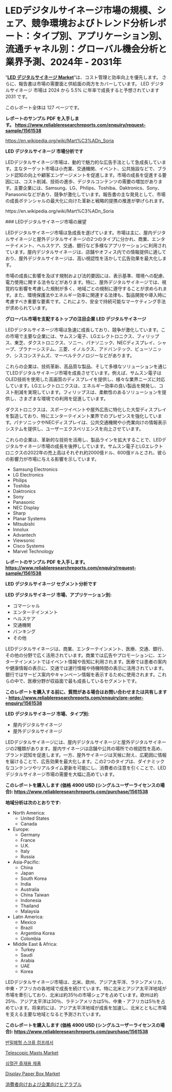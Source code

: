 <p><h1>LEDデジタルサイネージ市場の規模、シェア、競争環境およびトレンド分析レポート：タイプ別、アプリケーション別、流通チャネル別：グローバル機会分析と業界予測、2024年 - 2031年</h1></p><p>&ldquo;<strong><a href="https://www.reliableresearchreports.com/led-digital-signage-r1561538">LED デジタルサイネージ Market</a></strong>&rdquo;は、コスト管理と効率向上を優先します。 さらに、報告書は市場の需要面と供給面の両方をカバーしています。 LED デジタルサイネージ 市場は 2024 から 5.5% に年率で成長すると予想されています2031 です。</p>
<p>このレポート全体は 127 ページです。</p>
<p><strong>レポートのサンプル PDF を入手します。&nbsp;<a href="https://www.reliableresearchreports.com/enquiry/request-sample/1561538">https://www.reliableresearchreports.com/enquiry/request-sample/1561538</a></strong></p>
<p><a href="https://en.wikipedia.org/wiki/Mart%C3%ADn_Soria">https://en.wikipedia.org/wiki/Mart%C3%ADn_Soria</a></p>
<p><strong>LED デジタルサイネージ 市場分析です</strong></p>
<p><p>LEDデジタルサイネージ市場は、動的で魅力的な広告手法として急成長しています。主なターゲット市場は小売業、交通機関、イベント、公共施設などで、ブランド認知の向上や顧客エンゲージメントを促進します。市場の成長を促進する要因には、コスト削減、技術の進歩、デジタルコンテンツの需要の増加があります。主要企業には、Samsung、LG、Philips、Toshiba、Daktronics、Sony、Panasonicなどがあり、競争が激化しています。報告書の主な発見として、市場の成長ポテンシャルの最大化に向けた革新と戦略的提携の推進が挙げられます。</p></p>
<p>https://en.wikipedia.org/wiki/Mart%C3%ADn_Soria</p>
<p><p>### LEDデジタルサイネージ市場の展望</p><p>LEDデジタルサイネージ市場は急成長を遂げています。市場は主に、屋内デジタルサイネージと屋外デジタルサイネージの2つのタイプに分かれ、商業、エンターテイメント、ヘルスケア、交通、銀行など多様なアプリケーションに利用されています。屋内デジタルサイネージは、店舗やオフィス内での情報提供に適しており、屋外デジタルサイネージは、高い視認性を活かして広告効果を最大化します。</p><p>市場の成長に影響を及ぼす規制および法的要因には、表示基準、環境への配慮、電力使用に関する法令などがあります。特に、屋外デジタルサイネージでは、視覚的な影響を考慮した規制が多く、地域ごとの規制に遵守することが求められます。また、環境保護法やエネルギー効率に関連する法律も、製品開発や導入時に考慮すべき重要な要素です。これにより、安全で持続可能なマーケティング手法が求められています。</p></p>
<p><strong>グローバル市場を支配するトップの注目企業 LED デジタルサイネージ</strong></p>
<p><p>LEDデジタルサイネージ市場は急速に成長しており、競争が激化しています。この市場で主要な企業には、サムスン電子、LGエレクトロニクス、フィリップス、東芝、ダクストロニクス、ソニー、パナソニック、NECディスプレイ、シャープ、プラナーシステム、三菱、イノルクス、アドバンテック、ビューソニック、シスコシステムズ、マーベルテクノロジーなどがあります。</p><p>これらの企業は、技術革新、高品質な製品、そして多様なソリューションを通じてLEDデジタルサイネージ市場を成長させています。例えば、サムスン電子はOLED技術を使用した高画質のディスプレイを提供し、様々な業界ニーズに対応しています。LGエレクトロニクスは、エネルギー効率の良い製品を開発し、コスト削減を実現しています。フィリップスは、柔軟性のあるソリューションを提供し、さまざまな環境での利用を促進しています。</p><p>ダクストロニクスは、スポーツイベントや屋外広告に特化した大型ディスプレイを製造しており、特にエンターテイメント業界でのプレゼンスを強化しています。パナソニックやNECディスプレイは、公共交通機関や小売業向けの情報表示システムを提供し、ユーザーエクスペリエンスを向上させています。</p><p>これらの企業は、革新的な技術を活用し、製品ラインを拡大することで、LEDデジタルサイネージ市場の成長を後押ししています。サムスン電子とLGエレクトロニクスの2022年の売上高はそれぞれ約2000億ドル、600億ドルとされ、彼らの影響力が市場に与える影響を示しています。</p></p>
<p><ul><li>Samsung Electronics</li><li>LG Electronics</li><li>Philips</li><li>Toshiba</li><li>Daktronics</li><li>Sony</li><li>Panasonic</li><li>NEC Display</li><li>Sharp</li><li>Planar Systems</li><li>Mitsubishi</li><li>Innolux</li><li>Advantech</li><li>Viewsonic</li><li>Cisco Systems</li><li>Marvel Technology</li></ul></p>
<p><strong>レポートのサンプル PDF を入手します。 <a href="https://www.reliableresearchreports.com/enquiry/request-sample/1561538">https://www.reliableresearchreports.com/enquiry/request-sample/1561538</a></strong></p>
<p><strong>LED デジタルサイネージ セグメント分析です</strong></p>
<p><strong>LED デジタルサイネージ 市場、アプリケーション別:</strong></p>
<p><ul><li>コマーシャル</li><li>エンターテインメント</li><li>ヘルスケア</li><li>交通機関</li><li>バンキング</li><li>その他</li></ul></p>
<p><p>LEDデジタルサイネージは、商業、エンターテインメント、医療、交通、銀行、その他の分野で広く活用されています。商業では広告やプロモーションに、エンターテインメントではイベント情報や告知に利用されます。医療では患者の案内や健康情報の表示に、交通では運行情報や待機時間の表示に活用されています。銀行ではサービス案内やキャンペーン情報を表示するために使用されます。これらの中で、医療分野が収益面で最も成長しているセグメントです。</p></p>
<p><strong>このレポートを購入する前に、質問がある場合はお問い合わせまたは共有します - <a href="https://www.reliableresearchreports.com/enquiry/pre-order-enquiry/1561538">https://www.reliableresearchreports.com/enquiry/pre-order-enquiry/1561538</a></strong></p>
<p><strong>LED デジタルサイネージ 市場、タイプ別:</strong></p>
<p><ul><li>屋内デジタルサイネージ</li><li>屋外デジタルサイネージ</li></ul></p>
<p><p>LEDデジタルサイネージには、屋内デジタルサイネージと屋外デジタルサイネージの2種類があります。屋内サイネージは店舗や公共の場所での視認性を高め、ブランド認知を促進します。一方、屋外サイネージは天候に耐え、広範囲に情報を届けることで、広告効果を最大化します。この2つのタイプは、ダイナミックなコンテンツやリアルタイム更新を可能にし、消費者の注意を引くことで、LEDデジタルサイネージ市場の需要を大幅に高めています。</p></p>
<p><strong>このレポートを購入します (価格 4900 USD (シングルユーザーライセンスの場合): <a href="https://www.reliableresearchreports.com/purchase/1561538">https://www.reliableresearchreports.com/purchase/1561538</a></strong></p>
<p><strong>地域分析は次のとおりです:</strong></p>
<p><ul>
    <li>
        North America:
        <ul>
            <li>United States</li>
            <li>Canada</li>
        </ul>
    </li>
    <li>
        Europe:
        <ul>
            <li>Germany</li>
            <li>France</li>
            <li>U.K.</li>
            <li>Italy</li>
            <li>Russia</li>
        </ul>
    </li>
    <li>
        Asia-Pacific:
        <ul>
            <li>China</li>
            <li>Japan</li>
            <li>South Korea</li>
            <li>India</li>
            <li>Australia</li>
            <li>China Taiwan</li>
            <li>Indonesia</li>
            <li>Thailand</li>
            <li>Malaysia</li>
        </ul>
    </li>
    <li>
        Latin America:
        <ul>
            <li>Mexico</li>
            <li>Brazil</li>
            <li>Argentina Korea</li>
            <li>Colombia</li>
        </ul>
    </li>
    <li>
        Middle East & Africa:
        <ul>
            <li>Turkey</li>
            <li>Saudi</li>
            <li>Arabia</li>
            <li>UAE</li>
            <li>Korea</li>
        </ul>
    </li>
    </ul></p>
<p><p>LEDデジタルサイネージ市場は、北米、欧州、アジア太平洋、ラテンアメリカ、中東・アフリカの各地域で成長を続けています。特に北米とアジア太平洋地域が市場を牽引しており、北米は約35％の市場シェアを占めています。欧州は約25％、アジア太平洋は30％、ラテンアメリカは5％、中東・アフリカは5％を占めています。将来的には、アジア太平洋地域が成長を加速し、北米とともに市場を支える主要な地域となると予測されています。</p></p>
<p><strong>このレポートを購入します (価格 4900 USD (シングルユーザーライセンスの場合): <a href="https://www.reliableresearchreports.com/purchase/1561538">https://www.reliableresearchreports.com/purchase/1561538</a></strong></p>
<p><p><a href="https://medium.com/@chongespinoza76/%EC%84%B8%EA%B3%84-semi-hermetic-screw-compressor-market-%EC%9D%80-2024%EC%97%90%EC%84%9C-2031%EB%A1%9C-%EC%97%B0%ED%8F%89%EA%B7%A0-%EC%A6%9D%EA%B0%80%EC%9C%A8%EC%9D%84-%EB%B3%B4%EC%9D%BC-%EA%B2%83%EC%9C%BC%EB%A1%9C-%EC%98%88%EC%83%81%EB%90%A9%EB%8B%88%EB%8B%A4-9a385aeeda2d">반밀폐형 스크류 컴프레서</a></p><p><a href="https://www.linkedin.com/pulse/telescopic-masts-market-trends-growth-outlook-2024--wvvlc?trackingId=T7pB5SCZTgK2jR8VUOjUvg%3D%3D">Telescopic Masts Market</a></p><p><a href="https://medium.com/@chongespinoza76/cardiovascular-interventional-product-market-%EC%9D%98-%EA%B8%80%EB%A1%9C%EB%B2%8C-%EC%8B%9C%EC%9E%A5-%EA%B0%9C%EC%9A%94%EB%8A%94-%EC%A0%84-%EC%84%B8%EA%B3%84-%EB%B0%8F-%EC%A3%BC%EC%9A%94-%EC%8B%9C%EC%9E%A5%EC%9D%98-%EC%82%B0%EC%97%85%EC%97%90-%EC%98%81%ED%96%A5%EC%9D%84-%EB%AF%B8%EC%B9%98%EB%8A%94-%EC%A3%BC%EC%9A%94-%ED%8A%B8%EB%A0%8C%EB%93%9C%EC%97%90-%EB%8C%80%ED%95%9C-b22eeabf1dca">심혈관 중재용 제품</a></p><p><a href="https://issuu.com/reportprime-2/docs/display-paper-box-market-size-2030._16d598823574f5">Display Paper Box Market</a></p><p><a href="https://medium.com/@dm15982023/%E6%B6%88%E8%B2%BB%E8%80%85%E3%81%8A%E3%82%88%E3%81%B3%E4%BC%81%E6%A5%AD%E5%90%91%E3%81%91%E3%83%98%E3%82%A2%E3%83%A9%E3%83%96%E3%83%AB%E5%B8%82%E5%A0%B4%E3%81%AE%E3%83%88%E3%83%AC%E3%83%B3%E3%83%89%E3%81%A8%E6%88%A6%E7%95%A5%E7%9A%84%E5%B8%82%E5%A0%B4%E3%82%A4%E3%83%B3%E3%82%B5%E3%82%A4%E3%83%88-2024%E5%B9%B4-2031%E5%B9%B4-0c6f86737cfc">消費者向けおよび企業向けヒアラブル</a></p></p>